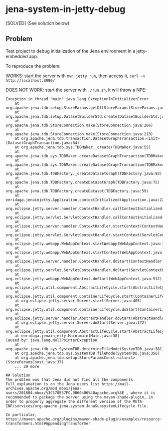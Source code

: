 # jena-system-in-jetty-debug

[SOLVED] (See solution below)

## Problem
Test project to debug initialization of the Jena environment in a jetty-embedded app.

To reproduce the problem:

WORKS: start the server with `mvn jetty run`, then access it, `curl -v http://localhost:8080/`

DOES NOT WORK: start the server with `./run.sh`, it will throw a NPE:

```
Exception in thread "main" java.lang.ExceptionInInitializerError
	at org.apache.jena.tdb.setup.StoreParams.getDftStoreParams(StoreParams.java:123)
	at org.apache.jena.tdb.setup.DatasetBuilderStd.create(DatasetBuilderStd.java:84)
	at org.apache.jena.tdb.StoreConnection.make(StoreConnection.java:206)
	at org.apache.jena.tdb.StoreConnection.make(StoreConnection.java:213)
	at org.apache.jena.tdb.transaction.DatasetGraphTransaction.<init>(DatasetGraphTransaction.java:64)
	at org.apache.jena.tdb.sys.TDBMaker._create(TDBMaker.java:55)
	at org.apache.jena.tdb.sys.TDBMaker.createDatasetGraphTransaction(TDBMaker.java:42)
	at org.apache.jena.tdb.sys.TDBMaker.createDatasetGraphTransaction(TDBMaker.java:50)
	at org.apache.jena.tdb.TDBFactory._createDatasetGraph(TDBFactory.java:93)
	at org.apache.jena.tdb.TDBFactory.createDatasetGraph(TDBFactory.java:75)
	at org.apache.jena.tdb.TDBFactory.createDataset(TDBFactory.java:59)
	at enridaga.jenainjetty.Application.contextInitialized(Application.java:22)
	at org.eclipse.jetty.server.handler.ContextHandler.callContextInitialized(ContextHandler.java:794)
	at org.eclipse.jetty.servlet.ServletContextHandler.callContextInitialized(ServletContextHandler.java:522)
	at org.eclipse.jetty.server.handler.ContextHandler.startContext(ContextHandler.java:785)
	at org.eclipse.jetty.servlet.ServletContextHandler.startContext(ServletContextHandler.java:341)
	at org.eclipse.jetty.webapp.WebAppContext.startWebapp(WebAppContext.java:1357)
	at org.eclipse.jetty.webapp.WebAppContext.startContext(WebAppContext.java:1350)
	at org.eclipse.jetty.server.handler.ContextHandler.doStart(ContextHandler.java:734)
	at org.eclipse.jetty.servlet.ServletContextHandler.doStart(ServletContextHandler.java:258)
	at org.eclipse.jetty.webapp.WebAppContext.doStart(WebAppContext.java:512)
	at org.eclipse.jetty.util.component.AbstractLifeCycle.start(AbstractLifeCycle.java:68)
	at org.eclipse.jetty.util.component.ContainerLifeCycle.start(ContainerLifeCycle.java:132)
	at org.eclipse.jetty.server.Server.start(Server.java:405)
	at org.eclipse.jetty.util.component.ContainerLifeCycle.doStart(ContainerLifeCycle.java:114)
	at org.eclipse.jetty.server.handler.AbstractHandler.doStart(AbstractHandler.java:61)
	at org.eclipse.jetty.server.Server.doStart(Server.java:372)
	at org.eclipse.jetty.util.component.AbstractLifeCycle.start(AbstractLifeCycle.java:68)
	at enridaga.jenainjetty.Main.main(Main.java:38)
Caused by: java.lang.NullPointerException
	at org.apache.jena.tdb.sys.SystemTDB.determineFileMode(SystemTDB.java:381)
	at org.apache.jena.tdb.sys.SystemTDB.fileMode(SystemTDB.java:356)
	at org.apache.jena.tdb.setup.StoreParamsConst.<clinit>(StoreParamsConst.java:37)
	... 29 more
	```
## Solution
The problem was that Jena did not find all the components.
Full explanation is on the Jena users list https://mail-archives.apache.org/mod_mbox/jena-users/201604.mbox/%3C570E57FC.9060406%40apache.org%3E , where it is recommended to package the server using the maven-shade-plugin, in order to properly aggregate the different version of the META-INF/services/org.apache.jena.system.JenaSubsystemLifecycle file.

In particular,
https://maven.apache.org/plugins/maven-shade-plugin/examples/resource-transformers.html#AppendingTransformer
